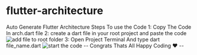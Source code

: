 # flutter-architecture
Auto Generate Flutter Architecture
Steps To use the Code 
1: Copy The Code In arch.dart file 
2: create a dart file in your root project and paste the code
![add file to root folder](https://github.com/user-attachments/assets/47954866-8626-4e07-a369-0049baca03ca)
3: Open Project Terminal And type dart file_name.dart 
![start the code](https://github.com/user-attachments/assets/4087046e-7ea4-4dc5-a7b1-60f3bba8f5b7)
-- Congrats Thats All Happy Coding ❤️ -- 
